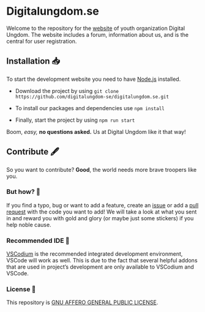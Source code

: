 # Digitalungdom.se
Welcome to the repository for the [website](https://digitalungdom.se/) of youth organization Digital Ungdom. The website includes a forum, information about us, and is the central for user registration.

## Installation 📥
To start the development website you need to have [Node.js](https://nodejs.org/en/download/) installed.

* Download the project by using ```git clone https://github.com/digitalungdom-se/digitalungdom.se.git```

* To install our packages and dependencies use ```npm install```

* Finally, start the project by using ```npm run start```

Boom, *easy,* **no questions asked.** Us at Digital Ungdom like it that way!

## Contribute 🖋️
So you want to contribute? **Good**, the world needs more brave troopers like you.

### But how? 🤔
If you find a typo, bug or want to add a feature, create an [issue](https://github.com/digitalungdom-se/digitalungdom.se/issues) or add a [pull request](https://github.com/digitalungdom-se/digitalungdom.se/pulls) with the code you want to add! We will take a look at what you sent in and reward you with gold and glory (or maybe just some stickers) if you help noble cause.

### Recommended IDE 💾
[VSCodium](https://vscodium.com/) is the recommended integrated development environment, VSCode will work as well. This is due to the fact that several helpful addons that are used in project’s development are only available to VSCodium and VSCode.

### License 📝
This repository is [GNU AFFERO GENERAL PUBLIC LICENSE](./LICENSE).
